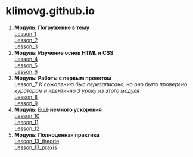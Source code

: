 
# klimovg.github.io
   1. **Модуль: Погружение в тему**  
   [Lesson_1](https://xd.adobe.com/view/9b43cec2-68d2-4246-8344-07d146792ec9/screen/08e0804d-e23f-4697-afc1-878e8b0c9131/-/)  
   [Lesson_2](https://github.com/KlimovG/klimovg.github.io/tree/master/m1/l2)  
   [Lesson_3](https://github.com/KlimovG/klimovg.github.io/tree/master/m1/l3)  
   2. **Модуль: Изучение основ HTML и CSS**  
   [Lesson_4](klimovg.github.io/m2/l1/)  
   [Lesson_5](klimovg.github.io/m2/l2/)  
   [Lesson_6](klimovg.github.io/m2/l3/)  
   3. **Модуль: Работы с первым проектом**  
   Lesson_7  *К сожалению быо перезаписано, но оно было проверено куратором и идентично 3 уроку из этого модуля*  
   [Lesson_8](klimovg.github.io/m3/l2/)  
   [Lesson_9](klimovg.github.io/m3/l3/)   
   4. **Модуль: Ещё немного ускорения**  
   [Lesson_10](klimovg.github.io/m4/l1/)  
   [Lesson_11](https://github.com/KlimovG/klimovg.github.io/tree/master/m4/l2)  
   [Lesson_12](klimovg.github.io)  
   5. **Модуль: Полноценная практика**   
   [Lesson_13_theorie](klimovg.github.io/m5/l1/theorie/)  
   [Lesson_13_praxis](https://github.com/KlimovG/klimovg.github.io/tree/master/m5/l1/praxis)  
